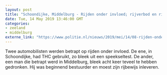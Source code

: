 ```yaml
---
layout: post
title: "Schoondijke, Middelburg - Rijden onder invloed; rijverbod en rijbewijs kwijt"
date: Tue, 14 May 2019 13:46:00 GMT
categories: 
- zeeland 
- middelburg 
externe_link: "https://www.politie.nl/nieuws/2019/mei/14/08-rijden-onder-invloed-rijverbod-en-rijbewijs-kwijt.html"
---
```


Twee automobilisten werden betrapt op rijden onder invloed. De ene, in Schoondijke, had THC gebruikt, zo bleek uit een speekseltest. De ander, een man die betrapt werd in Middelburg, bleek acht keer teveel te hebben gedronken. Hij was beginnend bestuurder en moest zijn rijbewijs inleveren.
